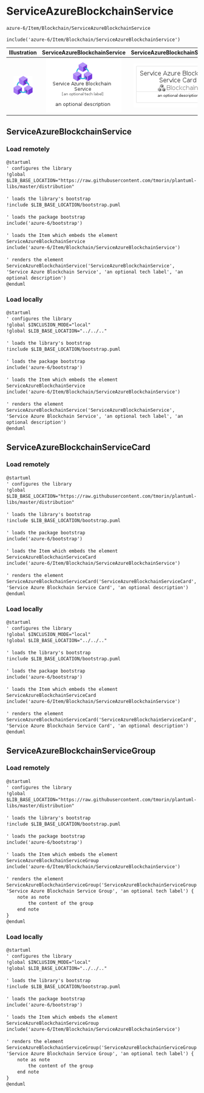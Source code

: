 # ServiceAzureBlockchainService


```text
azure-6/Item/Blockchain/ServiceAzureBlockchainService
```

```text
include('azure-6/Item/Blockchain/ServiceAzureBlockchainService')
```



| Illustration | ServiceAzureBlockchainService | ServiceAzureBlockchainServiceCard | ServiceAzureBlockchainServiceGroup |
| :---: | :---: | :---: | :---: |
| ![illustration for Illustration](../../../azure-6/Item/Blockchain/ServiceAzureBlockchainService.png) | ![illustration for ServiceAzureBlockchainService](../../../azure-6/Item/Blockchain/ServiceAzureBlockchainService.Local.png) | ![illustration for ServiceAzureBlockchainServiceCard](../../../azure-6/Item/Blockchain/ServiceAzureBlockchainServiceCard.Local.png) | ![illustration for ServiceAzureBlockchainServiceGroup](../../../azure-6/Item/Blockchain/ServiceAzureBlockchainServiceGroup.Local.png) |




## ServiceAzureBlockchainService

### Load remotely
```plantuml
@startuml
' configures the library
!global $LIB_BASE_LOCATION="https://raw.githubusercontent.com/tmorin/plantuml-libs/master/distribution"

' loads the library's bootstrap
!include $LIB_BASE_LOCATION/bootstrap.puml

' loads the package bootstrap
include('azure-6/bootstrap')

' loads the Item which embeds the element ServiceAzureBlockchainService
include('azure-6/Item/Blockchain/ServiceAzureBlockchainService')

' renders the element
ServiceAzureBlockchainService('ServiceAzureBlockchainService', 'Service Azure Blockchain Service', 'an optional tech label', 'an optional description')
@enduml
```

### Load locally
```plantuml
@startuml
' configures the library
!global $INCLUSION_MODE="local"
!global $LIB_BASE_LOCATION="../../.."

' loads the library's bootstrap
!include $LIB_BASE_LOCATION/bootstrap.puml

' loads the package bootstrap
include('azure-6/bootstrap')

' loads the Item which embeds the element ServiceAzureBlockchainService
include('azure-6/Item/Blockchain/ServiceAzureBlockchainService')

' renders the element
ServiceAzureBlockchainService('ServiceAzureBlockchainService', 'Service Azure Blockchain Service', 'an optional tech label', 'an optional description')
@enduml
```

## ServiceAzureBlockchainServiceCard

### Load remotely
```plantuml
@startuml
' configures the library
!global $LIB_BASE_LOCATION="https://raw.githubusercontent.com/tmorin/plantuml-libs/master/distribution"

' loads the library's bootstrap
!include $LIB_BASE_LOCATION/bootstrap.puml

' loads the package bootstrap
include('azure-6/bootstrap')

' loads the Item which embeds the element ServiceAzureBlockchainServiceCard
include('azure-6/Item/Blockchain/ServiceAzureBlockchainService')

' renders the element
ServiceAzureBlockchainServiceCard('ServiceAzureBlockchainServiceCard', 'Service Azure Blockchain Service Card', 'an optional description')
@enduml
```

### Load locally
```plantuml
@startuml
' configures the library
!global $INCLUSION_MODE="local"
!global $LIB_BASE_LOCATION="../../.."

' loads the library's bootstrap
!include $LIB_BASE_LOCATION/bootstrap.puml

' loads the package bootstrap
include('azure-6/bootstrap')

' loads the Item which embeds the element ServiceAzureBlockchainServiceCard
include('azure-6/Item/Blockchain/ServiceAzureBlockchainService')

' renders the element
ServiceAzureBlockchainServiceCard('ServiceAzureBlockchainServiceCard', 'Service Azure Blockchain Service Card', 'an optional description')
@enduml
```

## ServiceAzureBlockchainServiceGroup

### Load remotely
```plantuml
@startuml
' configures the library
!global $LIB_BASE_LOCATION="https://raw.githubusercontent.com/tmorin/plantuml-libs/master/distribution"

' loads the library's bootstrap
!include $LIB_BASE_LOCATION/bootstrap.puml

' loads the package bootstrap
include('azure-6/bootstrap')

' loads the Item which embeds the element ServiceAzureBlockchainServiceGroup
include('azure-6/Item/Blockchain/ServiceAzureBlockchainService')

' renders the element
ServiceAzureBlockchainServiceGroup('ServiceAzureBlockchainServiceGroup', 'Service Azure Blockchain Service Group', 'an optional tech label') {
    note as note
        the content of the group
    end note
}
@enduml
```

### Load locally
```plantuml
@startuml
' configures the library
!global $INCLUSION_MODE="local"
!global $LIB_BASE_LOCATION="../../.."

' loads the library's bootstrap
!include $LIB_BASE_LOCATION/bootstrap.puml

' loads the package bootstrap
include('azure-6/bootstrap')

' loads the Item which embeds the element ServiceAzureBlockchainServiceGroup
include('azure-6/Item/Blockchain/ServiceAzureBlockchainService')

' renders the element
ServiceAzureBlockchainServiceGroup('ServiceAzureBlockchainServiceGroup', 'Service Azure Blockchain Service Group', 'an optional tech label') {
    note as note
        the content of the group
    end note
}
@enduml
```

